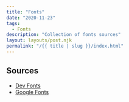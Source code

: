 ```yaml
---
title: "Fonts"
date: "2020-11-23"
tags:
  - Fonts
description: "Collection of fonts sources"
layout: layouts/post.njk
permalink: "/{{ title | slug }}/index.html"
---
```


## Sources

* [Dev Fonts](https://devfonts.gafi.dev/)
* [Google Fonts](https://fonts.google.com/)
